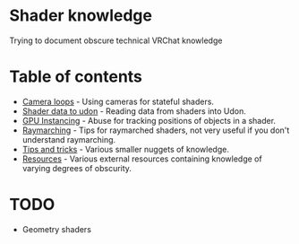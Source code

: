 # Shader knowledge
Trying to document obscure technical VRChat knowledge

# Table of contents
- [Camera loops](camera-loops.md) - Using cameras for stateful shaders.
- [Shader data to udon](shader-data-to-udon.md) - Reading data from shaders into Udon.
- [GPU Instancing](gpu-instancing.md) - Abuse for tracking positions of objects in a shader.
- [Raymarching](raymarching.md) - Tips for raymarched shaders, not very useful if you don't understand raymarching.
- [Tips and tricks](tips-and-tricks.md) - Various smaller nuggets of knowledge.
- [Resources](resources.md) - Various external resources containing knowledge of varying degrees of obscurity.

# TODO
- Geometry shaders
